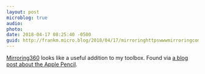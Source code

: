 ```yaml
---
layout: post
microblog: true
audio: 
photo: 
date: 2018-04-17 08:25:40 -0500
guid: http://frankm.micro.blog/2018/04/17/mirroringhttpswwwmirroringcom-looks-like.html
---
```

[Mirroring360](https://www.mirroring360.com/) looks like a useful addition to my toolbox. Found via [a blog post about the Apple Pencil](https://mmitii.mattballantine.com/2018/04/17/the-little-white-doo-dah-that-changed-my-working-life/amp/?__twitter_impression=true). 
